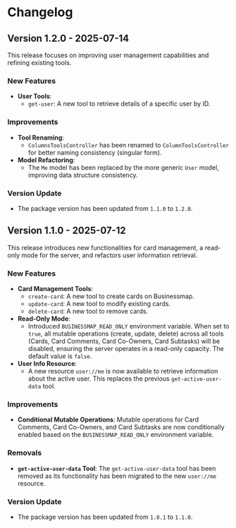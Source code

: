 # Changelog

## Version 1.2.0 - 2025-07-14

This release focuses on improving user management capabilities and refining existing tools.

### New Features

- **User Tools**:
  - `get-user`: A new tool to retrieve details of a specific user by ID.

### Improvements

- **Tool Renaming**:
  - `ColumnsToolsController` has been renamed to `ColumnToolsController` for better naming consistency (singular form).
- **Model Refactoring**:
  - The `Me` model has been replaced by the more generic `User` model, improving data structure consistency.

### Version Update

- The package version has been updated from `1.1.0` to `1.2.0`.

## Version 1.1.0 - 2025-07-12

This release introduces new functionalities for card management, a read-only mode for the server, and refactors user information retrieval.

### New Features

- **Card Management Tools**:
  - `create-card`: A new tool to create cards on Businessmap.
  - `update-card`: A new tool to modify existing cards.
  - `delete-card`: A new tool to remove cards.
- **Read-Only Mode**:
  - Introduced `BUSINESSMAP_READ_ONLY` environment variable. When set to `true`, all mutable operations (create, update, delete) across all tools (Cards, Card Comments, Card Co-Owners, Card Subtasks) will be disabled, ensuring the server operates in a read-only capacity. The default value is `false`.
- **User Info Resource**:
  - A new resource `user://me` is now available to retrieve information about the active user. This replaces the previous `get-active-user-data` tool.

### Improvements

- **Conditional Mutable Operations**: Mutable operations for Card Comments, Card Co-Owners, and Card Subtasks are now conditionally enabled based on the `BUSINESSMAP_READ_ONLY` environment variable.

### Removals

- **`get-active-user-data` Tool**: The `get-active-user-data` tool has been removed as its functionality has been migrated to the new `user://me` resource.

### Version Update

- The package version has been updated from `1.0.1` to `1.1.0`.
